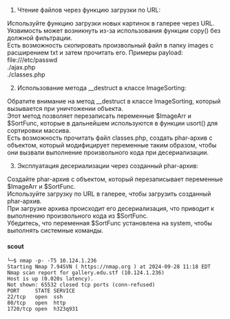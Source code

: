 1. Чтение файлов через функцию загрузки по URL:  
  
Используйте функцию загрузки новых картинок в галерее через URL.  
Уязвимость может возникнуть из-за использования функции copy() без должной фильтрации.  
Есть возможность скопировать произвольный файл в папку images с расширением txt и затем прочитать его. Примеры payload:  
file:///etc/passwd  
./ajax.php  
./classes.php

2. Использование метода __destruct в классе ImageSorting:  
  
Обратите внимание на метод __destruct в классе ImageSorting, который вызывается при уничтожении объекта.  
Этот метод позволяет перезаписать переменные $ImageArr и $SortFunc, которые в дальнейшем используются в функции usort() для сортировки массива.  
Есть возможность прочитать файл classes.php, создать phar-архив с объектом, который модифицирует переменные таким образом, чтобы они вызвали выполнение произвольного кода при десериализации.

3. Эксплуатация десериализации через созданный phar-архив:  
  
Создайте phar-архив с объектом, который перезаписывает переменные $ImageArr и $SortFunc.  
Используйте загрузку по URL в галерее, чтобы загрузить созданный phar-архив.  
При загрузке архива происходит его десериализация, что приводит к выполнению произвольного кода из $SortFunc.  
Убедитесь, что переменная $SortFunc установлена на system, чтобы выполнять системные команды.


#### scout
```
└─$ nmap -p- -T5 10.124.1.236                         
Starting Nmap 7.94SVN ( https://nmap.org ) at 2024-09-28 11:18 EDT
Nmap scan report for gallery.edu.stf (10.124.1.236)
Host is up (0.020s latency).
Not shown: 65532 closed tcp ports (conn-refused)
PORT     STATE SERVICE
22/tcp   open  ssh
80/tcp   open  http
1720/tcp open  h323q931

```